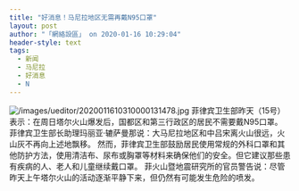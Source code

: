 ```yaml
---
title: "好消息！马尼拉地区无需再戴N95口罩"
layout: post
author: "「網絡設區」 on 2020-01-16 10:29:04"
header-style: text
tags:
  - 新闻
  - 马尼拉
  - 好消息
  - N
---
```


<img src="https://images.feileyuan.com/images/ueditor/2020011610310000131478.jpg" title="未标题-1" alt="/images/ueditor/2020011610310000131478.jpg">
菲律宾卫生部昨天（15号）表示：在周日塔尔火山爆发后，国都区和第三行政区的居民不需要戴N95口罩。
菲律宾卫生部长助理玛丽亚‧辘萨曼那说：大马尼拉地区和中吕宋离火山很远，火山灰不再向上述地飘移。
然而，菲律宾卫生部鼓励居民使用常规的外科口罩和其他防护方法，使用清洁布、尿布或胸罩等材料来确保他们的安全。但它建议那些患有疾病的人、老人和儿童继续戴口罩。
菲火山暨地震研究所的官员警告说：尽管昨天上午塔尔火山的活动逐渐平静下来，但仍然有可能发生危险的喷发。

